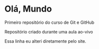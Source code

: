 # Olá, Mundo
 Primeiro repositório do curso de Git e GitHub

Repositório criado durante uma aula ao-vivo

Essa linha eu alteri diretamente pelo site.
